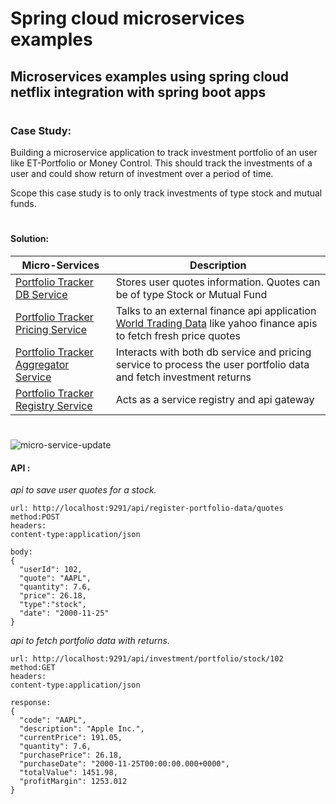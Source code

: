 # Spring cloud microservices examples

## Microservices examples using spring cloud netflix integration with spring boot apps

#
#
### Case Study:

Building a microservice application to track investment portfolio of an user like ET-Portfolio or Money Control.  This should track the investments of a user and could show return of investment over a period of time.

Scope this case study is to only track investments of type stock and mutual funds. 
#
#

#### Solution:

| Micro-Services | Description |
| --- | --- |
| [Portfolio Tracker DB Service](https://github.com/anilpatro83/spring-cloud-microservices-examples/tree/master/portfolio-tracker-db-service) | Stores user quotes information. Quotes can be of type Stock or Mutual Fund|
| [Portfolio Tracker Pricing Service](https://github.com/anilpatro83/spring-cloud-microservices-examples/tree/master/portfolio-tracker-pricing-service) | Talks to an external finance api application [World Trading Data](https://www.worldtradingdata.com/) like yahoo finance apis to fetch fresh price quotes|
| [Portfolio Tracker Aggregator Service](https://github.com/anilpatro83/spring-cloud-microservices-examples/tree/master/portfolio-tracker-app-service) | Interacts with both db service and pricing service to process the user portfolio data and fetch investment returns|
| [Portfolio Tracker Registry Service](https://github.com/anilpatro83/spring-cloud-microservices-examples/tree/master/portfolio-tracker-registry-service) | Acts as a service registry and api gateway|

#
#
![micro-service-update](https://user-images.githubusercontent.com/10323216/54940620-14b71980-4f51-11e9-8d3a-3645281803b5.jpg)

#### API :


*api to save user quotes for a stock.*

```
url: http://localhost:9291/api/register-portfolio-data/quotes
method:POST
headers:
content-type:application/json

body:
{
  "userId": 102,
  "quote": "AAPL",
  "quantity": 7.6,
  "price": 26.18,
  "type":"stock",
  "date": "2000-11-25"
}
```

*api to fetch portfolio data with returns.*

```
url: http://localhost:9291/api/investment/portfolio/stock/102
method:GET
headers:
content-type:application/json

response:
{
  "code": "AAPL",
  "description": "Apple Inc.",
  "currentPrice": 191.05,
  "quantity": 7.6,
  "purchasePrice": 26.18,
  "purchaseDate": "2000-11-25T00:00:00.000+0000",
  "totalValue": 1451.98,
  "profitMargin": 1253.012
}
```
